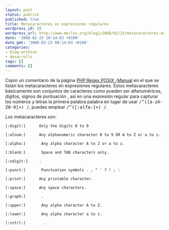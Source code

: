 ```yaml
---
layout: post
status: publish
published: true
title: Metacaracteres en expresiones regulares
wordpress_id: 28
wordpress_url: http://www.merlos.org/blog2/2008/02/23/metacaracteres-en-expresiones-regulares/
date: '2008-02-23 10:14:03 +0100'
date_gmt: '2008-02-23 08:14:03 +0100'
categories:
- blog-archive
- desarrollo
tags: []
comments: []
---
```

<p>Copio un comentario de la página <a title="Página de PHP. Mi fuente" href="http://es2.php.net/manual/es/ref.regex.php">PHP:Regex POSIX -Manual</a> en el que se listan los metacaracteres en expresiones regulares. Estos metacaracteres básicamente son conjuntos de caracteres como pueden ser alfanuméricos, dígitos, signos de puntuación , así en una expresión regular para capturar los números y letras la primera palabra palabra en lugar de usar <samp>/^([a-zA-Z0-9]+) /</samp>, puedes emplear <samp>/^([:alfa:]+) /</samp>.</p>
<p>Los metacaracteres son:</p>
<p><code>[:digit:]      Only the digits 0 to 9<br />
[:alnum:]      Any alphanumeric character 0 to 9 OR A to Z or a to z.<br />
[:alpha:]       Any alpha character A to Z or a to z.<br />
[:blank:]       Space and TAB characters only.<br />
[:xdigit:]     .<br />
[:punct:]       Punctuation symbols . , " ' ? ! ; :<br />
[:print:]      Any printable character.<br />
[:space:]      Any space characters.<br />
[:graph:]       .<br />
[:upper:]       Any alpha character A to Z.<br />
[:lower:]       Any alpha character a to z.<br />
[:cntrl:]        .</code></p>
